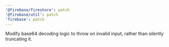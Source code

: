 ```yaml
---
'@firebase/firestore': patch
'@firebase/util': patch
'firebase': patch
---
```


Modify base64 decoding logic to throw on invalid input, rather than silently truncating it.
